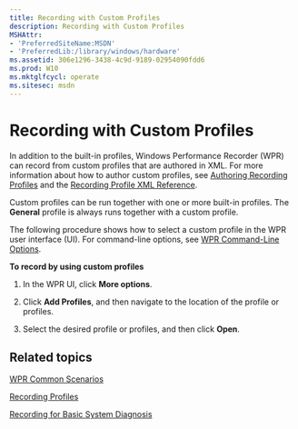 ```yaml
---
title: Recording with Custom Profiles
description: Recording with Custom Profiles
MSHAttr:
- 'PreferredSiteName:MSDN'
- 'PreferredLib:/library/windows/hardware'
ms.assetid: 306e1296-3438-4c9d-9189-02954090fdd6
ms.prod: W10
ms.mktglfcycl: operate
ms.sitesec: msdn
---
```


# Recording with Custom Profiles


In addition to the built-in profiles, Windows Performance Recorder (WPR) can record from custom profiles that are authored in XML. For more information about how to author custom profiles, see [Authoring Recording Profiles](authoring-recording-profiles.md) and the [Recording Profile XML Reference](recording-profile-xml-reference.md).

Custom profiles can be run together with one or more built-in profiles. The **General** profile is always runs together with a custom profile.

The following procedure shows how to select a custom profile in the WPR user interface (UI). For command-line options, see [WPR Command-Line Options](wpr-command-line-options.md).

**To record by using custom profiles**

1.  In the WPR UI, click **More options**.

2.  Click **Add Profiles**, and then navigate to the location of the profile or profiles.

3.  Select the desired profile or profiles, and then click **Open**.

## Related topics


[WPR Common Scenarios](windows-performance-recorder-common-scenarios.md)

[Recording Profiles](recording-profiles.md)

[Recording for Basic System Diagnosis](recording-for-basic-system-diagnosis.md#generalpro)

 

 








